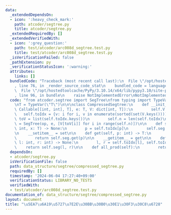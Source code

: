 ```yaml
---
data:
  _extendedDependsOn:
  - icon: ':heavy_check_mark:'
    path: atcoder/segtree.py
    title: atcoder/segtree.py
  _extendedRequiredBy: []
  _extendedVerifiedWith:
  - icon: ':grey_question:'
    path: test/atcoder/arc008d_segtree.test.py
    title: test/atcoder/arc008d_segtree.test.py
  _isVerificationFailed: false
  _pathExtension: py
  _verificationStatusIcon: ':warning:'
  attributes:
    links: []
  bundledCode: "Traceback (most recent call last):\n  File \"/opt/hostedtoolcache/PyPy/3.10.14/x64/lib/pypy3.10/site-packages/onlinejudge_verify/documentation/build.py\"\
    , line 76, in _render_source_code_stat\n    bundled_code = language.bundle(\n\
    \  File \"/opt/hostedtoolcache/PyPy/3.10.14/x64/lib/pypy3.10/site-packages/onlinejudge_verify/languages/python.py\"\
    , line 96, in bundle\n    raise NotImplementedError\nNotImplementedError\n"
  code: "from atcoder.segtree import SegTree\nfrom typing import TypeVar, Callable\n\
    \nT = TypeVar(\"T\")\n\n\nclass CompressedSegtree:\n    def __init__(self, op:\
    \ Callable[[int, int], T], e: T, V: dict[int, T]):\n        self.V = V\n     \
    \   self.toIdx = {v: i for i, v in enumerate(sorted(set(V.keys())))}\n       \
    \ toV = list(self.toIdx.keys())\n        self.n = len(self.toIdx)\n        self.seg\
    \ = SegTree(op, e, [V[toV[i]] for i in range(self.n)])\n\n    def set(self, p:\
    \ int, x: T) -> None:\n        p = self.toIdx[p]\n        self.seg.set(p, x)\n\
    \n    __setitem__ = set\n\n    def get(self, p: int) -> T:\n        p = self.toIdx[p]\n\
    \        return self.seg.get(p)\n\n    __getitem__ = get\n\n    def prod(self,\
    \ l: int, r: int) -> None:\n        l, r = self.toIdx[l], self.toIdx[r]\n    \
    \    return self.seg(l, r)\n\n    def all_prod(self):\n        return self.seg.all_prod()\n"
  dependsOn:
  - atcoder/segtree.py
  isVerificationFile: false
  path: data_structure/segtree/compressed_segtree.py
  requiredBy: []
  timestamp: '2024-06-04 17:27:40+09:00'
  verificationStatus: LIBRARY_NO_TESTS
  verifiedWith:
  - test/atcoder/arc008d_segtree.test.py
documentation_of: data_structure/segtree/compressed_segtree.py
layout: document
title: "\u5EA7\u6A19\u5727\u7E2E\u30BB\u30B0\u30E1\u30F3\u30C8\u6728"
---
```

